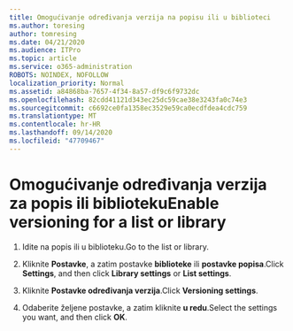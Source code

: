 ```yaml
---
title: Omogućivanje određivanja verzija na popisu ili u biblioteci
ms.author: toresing
author: tomresing
ms.date: 04/21/2020
ms.audience: ITPro
ms.topic: article
ms.service: o365-administration
ROBOTS: NOINDEX, NOFOLLOW
localization_priority: Normal
ms.assetid: a84868ba-7657-4f34-8a57-df9c6f9732dc
ms.openlocfilehash: 82cdd41121d343ec25dc59cae38e3243fa0c74e3
ms.sourcegitcommit: c6692ce0fa1358ec3529e59ca0ecdfdea4cdc759
ms.translationtype: MT
ms.contentlocale: hr-HR
ms.lasthandoff: 09/14/2020
ms.locfileid: "47709467"
---
```

# <a name="enable-versioning-for-a-list-or-library"></a><span data-ttu-id="23854-102">Omogućivanje određivanja verzija za popis ili biblioteku</span><span class="sxs-lookup"><span data-stu-id="23854-102">Enable versioning for a list or library</span></span>

1. <span data-ttu-id="23854-103">Idite na popis ili u biblioteku.</span><span class="sxs-lookup"><span data-stu-id="23854-103">Go to the list or library.</span></span>
    
2. <span data-ttu-id="23854-104">Kliknite **Postavke**, a zatim postavke **biblioteke** ili **postavke popisa**.</span><span class="sxs-lookup"><span data-stu-id="23854-104">Click **Settings**, and then click **Library settings** or **List settings**.</span></span>
    
3. <span data-ttu-id="23854-105">Kliknite **Postavke određivanja verzija**.</span><span class="sxs-lookup"><span data-stu-id="23854-105">Click **Versioning settings**.</span></span>
    
4. <span data-ttu-id="23854-106">Odaberite željene postavke, a zatim kliknite **u redu**.</span><span class="sxs-lookup"><span data-stu-id="23854-106">Select the settings you want, and then click **OK**.</span></span>
    

